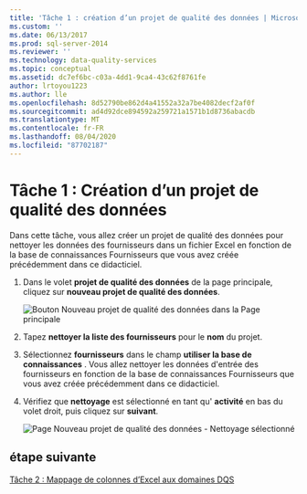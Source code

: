 ```yaml
---
title: 'Tâche 1 : création d’un projet de qualité des données | Microsoft Docs'
ms.custom: ''
ms.date: 06/13/2017
ms.prod: sql-server-2014
ms.reviewer: ''
ms.technology: data-quality-services
ms.topic: conceptual
ms.assetid: dc7ef6bc-c03a-4dd1-9ca4-43c62f8761fe
author: lrtoyou1223
ms.author: lle
ms.openlocfilehash: 8d52790be862d4a41552a32a7be4082decf2af0f
ms.sourcegitcommit: ad4d92dce894592a259721a1571b1d8736abacdb
ms.translationtype: MT
ms.contentlocale: fr-FR
ms.lasthandoff: 08/04/2020
ms.locfileid: "87702187"
---
```

# <a name="task-1-creating-a-data-quality-project"></a>Tâche 1 : Création d’un projet de qualité des données
  Dans cette tâche, vous allez créer un projet de qualité des données pour nettoyer les données des fournisseurs dans un fichier Excel en fonction de la base de connaissances Fournisseurs que vous avez créée précédemment dans ce didacticiel.

1.  Dans le volet **projet de qualité des données** de la page principale, cliquez sur **nouveau projet de qualité des données**.

     ![Bouton Nouveau projet de qualité des données dans la Page principale](../../2014/tutorials/media/et-creatingadataqualityproject-01.jpg "Bouton Nouveau projet de qualité des données dans la Page principale")

2.  Tapez **nettoyer la liste des fournisseurs** pour le **nom** du projet.

3.  Sélectionnez **fournisseurs** dans le champ **utiliser la base de connaissances** . Vous allez nettoyer les données d'entrée des fournisseurs en fonction de la base de connaissances Fournisseurs que vous avez créée précédemment dans ce didacticiel.

4.  Vérifiez que **nettoyage** est sélectionné en tant qu' **activité** en bas du volet droit, puis cliquez sur **suivant**.

     ![Page Nouveau projet de qualité des données - Nettoyage sélectionné](../../2014/tutorials/media/et-creatingadataqualityproject-02.jpg "Page Nouveau projet de qualité des données - Nettoyage sélectionné")

## <a name="next-step"></a>étape suivante
 [Tâche 2 : Mappage de colonnes d’Excel aux domaines DQS](../../2014/tutorials/task-2-mapping-excel-columns-to-dqs-domains.md)



